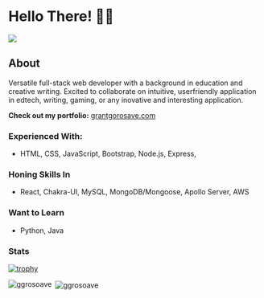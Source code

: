 # Hello There! 👋🧔

![](https://komarev.com/ghpvc/?username=ggorosave)

## About

Versatile full-stack web developer with a background in education and creative writing. Excited to collaborate on intuitive, userfriendly application in edtech, writing, gaming, or any inovative and interesting application.

**Check out my portfolio:** [grantgorosave.com](https://www.grantgorosave.com/)

### Experienced With:
- HTML, CSS, JavaScript, Bootstrap, Node.js, Express,

### Honing Skills In
- React, Chakra-UI, MySQL, MongoDB/Mongoose, Apollo Server, AWS

### Want to Learn
- Python, Java

### Stats
[![trophy](https://github-profile-trophy.vercel.app/?username=ggorosave&theme=tokyonight&title=Commit,PullRequest,Repositories)](https://github.com/ryo-ma/github-profile-trophy)

<p><img align="left" src="https://github-readme-stats.vercel.app/api?username=ggorosave&hide=stars&theme=tokyonight" alt="ggrosoave" /></p> 

<p>&nbsp;<img align="center" src="https://github-readme-stats.vercel.app/api/top-langs/?username=ggorosave&theme=tokyonight" alt="ggrosoave" /></p>
